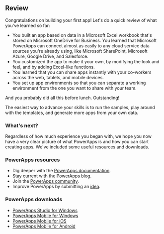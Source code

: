 ## Review
Congratulations on building your first app! Let's do a quick review of what you've learned so far:

- You built an app based on data in a Microsoft Excel workbook that's stored on Microsoft OneDrive for Business. You learned that Microsoft PowerApps can connect almost as easily to any cloud service data sources you're already using, like Microsoft SharePoint, Microsoft Azure, Google Drive, and Salesforce.
- You customized the app to make it your own, by modifying the look and feel, and by adding Excel-like functions.
- You learned that you can share apps instantly with your co-workers across the web, tablets, and mobile devices.
- You set up app environments so that you can separate a working environment from the one you want to share with your team.

And you probably did all this before lunch. Outstanding!

The easiest way to advance your skills is to run the samples, play around with the templates, and generate more apps from your own data.

### What's next?
Regardless of how much experience you began with, we hope you now have a very clear picture of what PowerApps is and how you can start creating apps. We've included some useful resources and downloads.

### PowerApps resources
* Dig deeper with the [PowerApps documentation](https://docs.microsoft.com/powerapps/).
* Stay current with the [PowerApps blog](https://powerapps.microsoft.com/blog/).
* Join the [PowerApps community](https://powerusers.microsoft.com/t5/PowerApps-Community/ct-p/PowerApps1).
* Improve PowerApps by submitting an [idea](https://powerusers.microsoft.com/t5/PowerApps-Ideas/idb-p/PowerAppsIdeas).

### PowerApps downloads
* [PowerApps Studio for Windows](https://aka.ms/powerappswin)
* [PowerApps Mobile for Windows](https://aka.ms/powerappswin)
* [PowerApps Mobile for iOS](https://aka.ms/powerappsios)
* [PowerApps Mobile for Android](https://aka.ms/powerappsandroid)